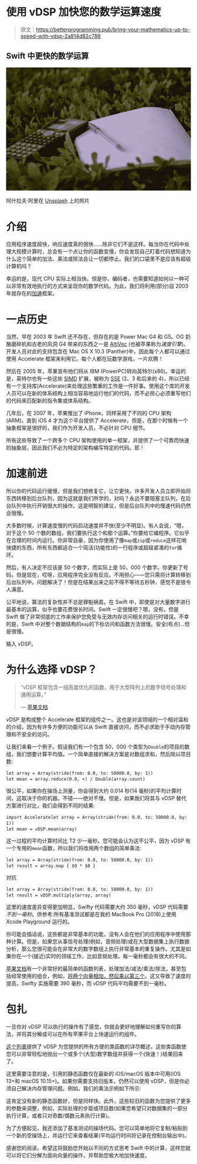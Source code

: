 # 使用 vDSP 加快您的数学运算速度

> 原文：<https://betterprogramming.pub/bring-your-mathematics-up-to-speed-with-vdsp-2a814d82c786>

## Swift 中更快的数学运算

![](img/1a585e47671d96fcf946e6ec9bd964f7.png)

阿什拉夫·阿里在 [Unsplash](https://unsplash.com?utm_source=medium&utm_medium=referral) 上的照片

# 介绍

应用程序速度超快，响应速度真的很快……除非它们不是这样。每当你在代码中处理大规模计算时，总会有一个点让你的函数变慢，你会发现自己盯着代码想知道为什么这个简单的加法、乘法或除法会让一切都停止。我们的口袋里不是应该有超级计算机吗？

幸运的是，现代 CPU 实际上相当快。但是你，编码者，也需要知道如何以一种可以非常有效地执行的方式来呈现你的数学代码。为此，我们将利用(部分)自 2003 年就存在的[加速](https://developer.apple.com/documentation/accelerate)框架。

# 一点历史

当然，早在 2003 年 Swift 还不存在，但存在的是 Power Mac G4 和 G5。OG 奶酪磨碎机和古老的风洞 G4 带来的东西之一是 [AltiVec](https://en.wikipedia.org/wiki/AltiVec) (也被苹果称为*速度引擎*)。开发人员对此的支持包含在 Mac OS X 10.3 (Panther)中，因此每个人都可以通过使用 Accelerate 框架来利用它。每个人都在玩数学游戏，一片欢腾！

然后在 2005 年，苹果宣布他们将从 IBM (PowerPC)转向英特尔(x86)。幸运的是，英特尔也有一些这些 [SIMD](https://en.wikipedia.org/wiki/SIMD) 扩展，被称为 [SSE](https://en.wikipedia.org/wiki/Streaming_SIMD_Extensions) (2、3 和后来的 4)，所以已经有一个支持库(Accelerate)来处理这些繁重的工作是一件好事。使用这个库的开发人员可以在新的体系结构上相当容易地运行他们的代码，而不必担心必须重写他们的代码来匹配新的指令集或体系结构。

几年后，在 2007 年，苹果推出了 iPhone，同样采用了不同的 CPU 架构(ARM)。直到 iOS 4 才为这个平台提供了 Accelerate，但是，在那个时候有一个抽象框架是很好的，我们作为开发人员，不必针对 CPU 细节。

所有这些导致了一个跨多个 CPU 架构使用的单一框架，并提供了一个可靠而快速的抽象层，因此我们不必为特定的架构编写特定的代码。耶！

# 加速前进

所以你的代码运行缓慢，但是我们想修复它，让它更快。许多开发人员立即开始将东西转移到后台队列，因为这就是我们所学的，对吗？永远不要阻塞主队列，在后台队列中执行开销很大的操作。这是明智的建议，但是后台队列中的慢速代码仍然会很慢。

大多数时候，计算速度慢的代码启动速度并不快(至少不明显)。有人会说，“嗯，对于这个 50 个数的数组，我们要执行这个和那个运算。”你要给它编程序。它似乎在合理的时间内运行。你非常自豪，因为你使用了像`map`或`zip`或`reduce`这样花哨快捷的东西，所有东西都适合一个简洁(功能性)的一行程序或超级紧凑的`for`循环。

然后，有人决定不应该是 50 个数字，而实际上是 50，000 个数字。你更新了号码，但是现在，哎呀，应用程序完全没有反应。不用担心——您只需将计算转移到后台队列中。问题解决了！但是在结果出来之前不得不等待五秒钟，感觉不是很令人满意。

公平地说，算法的复杂性并不总是罪魁祸首。在 Swift 中，即使是对大量数字进行最基本的运算，似乎也要花费很长时间。Swift 一定很慢吧？嗯，没有。但是 Swift 做了非常彻底的工作来保护您免受与无效内存访问相关的运行时错误。不幸的是，Swift 中对整个数据结构的`map`的下标访问和函数方法很慢。安全(有点)…但是很慢。

输入 vDSP。

# 为什么选择 vDSP？

> “vDSP 框架包含一组高度优化的函数，用于大型阵列上的数字信号处理和通用运算。”
> 
> — [苹果文档](https://developer.apple.com/documentation/accelerate/vdsp)

vDSP 是构成整个 Accelerate 框架的组件之一。这也是对该领域的一个相对温和的介绍，因为有许多方便的功能可以从 Swift 直接访问，而不必求助于手动内存管理和不安全的访问。

让我们来看一个例子。假设我们有一个包含 50，000 个类型为`Double`的项目的数组，我们想要计算平均值。一个简单直接的解决方案是对数组求和，然后除以项目数:

```
let array = Array(stride(from: 0.0, to: 50000.0, by: 1))
let mean = array.reduce(0.0, +) / Double(array.count)
```

很公平，如果你在操场上测量，你会得到大约 0.014 秒(14 毫秒)的平均计算时间，这取决于你的机器。不错——绝对不慢。但是，如果我们将其与 vDSP 替代方案进行对比，我们会得到不同的结果:

```
import Acceleratelet array = Array(stride(from: 0.0, to: 50000.0, by: 1))
let mean = vDSP.mean(array)
```

这一过程的平均计算时间比 T2 少一毫秒。您可能会认为这不公平，因为 vDSP 有一个专用的`mean`函数，所以我们将改用两个数组的简单乘法:

```
let array = Array(stride(from: 0.0, to: 50000.0, by: 1))
let result = array.map { $0 * $0 }
```

对抗

```
let array = Array(stride(from: 0.0, to: 50000.0, by: 1))
let result = vDSP.multiply(array, array)
```

这里的速度差异变得更加明显，Swifty 代码需要大约 350 毫秒，vDSP 代码需要*不到一毫秒*。供参考:所有基准测试都是在我的 MacBook Pro (2018)上使用 Xcode Playground 运行的。

你可能会插话说，这些都是非常基本的功能，没有人会在他们的应用程序中使用那种计算。但是，如果您从事信号处理(例如，音频处理)或在大型数据集上执行数据分析，那么您很可能会在非常大的数字数组上执行非常基本的重复操作。尤其是如果你在一个(接近)实时的领域工作，比如音频处理，每一毫秒都会有很大的不同。

[苹果文档](https://developer.apple.com/documentation/accelerate/using_vdsp_for_vector-based_arithmetic)有一个非常好的最简单的函数列表，处理加法/减法/乘法/除法，甚至包括经常使用的组合，例如，[将两个向量相加，然后乘以第三个](https://developer.apple.com/documentation/accelerate/vdsp/3241049-multiply)。这又导致了速度的提高，Swifty 实施需要 390 毫秒，而 vDSP 代码平均需要不到一毫秒。

# 包扎

一旦你对 vDSP 可以执行的操作有了感觉，你就会更好地理解如何重写你的算法，并将其分解成可以在所有苹果平台上快速运行的组件。

[这个列表](https://developer.apple.com/documentation/accelerate/vdsp/arithmetic_operations)提供了 vDSP 为您提供的所有方便的类函数的详尽概述，这些类函数使您可以非常轻松地抛出一个或多个(大型)数字数组并获得一个(快速！)结果回来了。

这里需要注意的是，引用的静态函数仅在最新的 iOS/macOS 版本中可用(iOS 13+和 macOS 10.15+)。如果你需要支持旧版本，仍然可以使用 vDSP，但是你必须自己解决内存管理问题。例如，我们的乘法示例如下所示:

这肯定没有新的静态函数好，但是同样快。此外，这些较旧的函数为您提供了更多的参数来调整，例如，实际处理的步距或项目数(如果您希望只对数据集的一部分执行计算，或者只对奇数/偶数元素执行计算)。

为了方便起见，我还添加了基准测试的操场代码。您可以简单地将它复制/粘贴到一个新的空操场上，并运行它来查看结果(平均运行时间将记录在控制台输出中)。

感谢您的阅读，希望这将鼓励您开始以不同的方式思考 Swift 中的计算，这样您就可以将它们分解为面向向量的操作，并帮助您极大地加快速度。